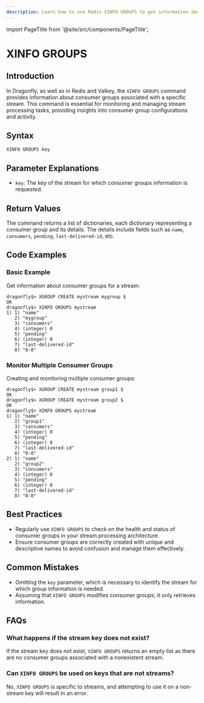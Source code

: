 ```yaml
---
description: Learn how to use Redis XINFO GROUPS to get information about consumer groups of a stream.
---
```


import PageTitle from '@site/src/components/PageTitle';

# XINFO GROUPS

<PageTitle title="Redis XINFO GROUPS Command (Documentation) | Dragonfly" />

## Introduction

In Dragonfly, as well as in Redis and Valkey, the `XINFO GROUPS` command provides information about consumer groups associated with a specific stream.
This command is essential for monitoring and managing stream processing tasks, providing insights into consumer group configurations and activity.

## Syntax

```shell
XINFO GROUPS key
```

## Parameter Explanations

- `key`: The key of the stream for which consumer groups information is requested.

## Return Values

The command returns a list of dictionaries, each dictionary representing a consumer group and its details.
The details include fields such as `name`, `consumers`, `pending`, `last-delivered-id`, etc.

## Code Examples

### Basic Example

Get information about consumer groups for a stream:

```shell
dragonfly$> XGROUP CREATE mystream mygroup $
OK
dragonfly$> XINFO GROUPS mystream
1) 1) "name"
   2) "mygroup"
   3) "consumers"
   4) (integer) 0
   5) "pending"
   6) (integer) 0
   7) "last-delivered-id"
   8) "0-0"
```

### Monitor Multiple Consumer Groups

Creating and monitoring multiple consumer groups:

```shell
dragonfly$> XGROUP CREATE mystream group1 $
OK
dragonfly$> XGROUP CREATE mystream group2 $
OK
dragonfly$> XINFO GROUPS mystream
1) 1) "name"
   2) "group1"
   3) "consumers"
   4) (integer) 0
   5) "pending"
   6) (integer) 0
   7) "last-delivered-id"
   8) "0-0"
2) 1) "name"
   2) "group2"
   3) "consumers"
   4) (integer) 0
   5) "pending"
   6) (integer) 0
   7) "last-delivered-id"
   8) "0-0"
```

## Best Practices

- Regularly use `XINFO GROUPS` to check on the health and status of consumer groups in your stream processing architecture.
- Ensure consumer groups are correctly created with unique and descriptive names to avoid confusion and manage them effectively.

## Common Mistakes

- Omitting the `key` parameter, which is necessary to identify the stream for which group information is needed.
- Assuming that `XINFO GROUPS` modifies consumer groups; it only retrieves information.

## FAQs

### What happens if the stream key does not exist?

If the stream key does not exist, `XINFO GROUPS` returns an empty list as there are no consumer groups associated with a nonexistent stream.

### Can `XINFO GROUPS` be used on keys that are not streams?

No, `XINFO GROUPS` is specific to streams, and attempting to use it on a non-stream key will result in an error.

